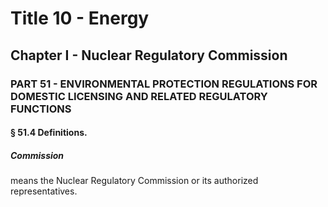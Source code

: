 
# Title 10 - Energy
## Chapter I - Nuclear Regulatory Commission
### PART 51 - ENVIRONMENTAL PROTECTION REGULATIONS FOR DOMESTIC LICENSING AND RELATED REGULATORY FUNCTIONS
#### § 51.4 Definitions.
##### Commission

means the Nuclear Regulatory Commission or its authorized representatives.
